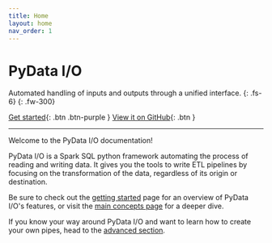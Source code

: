 ```yaml
---
title: Home
layout: home
nav_order: 1
---
```

# PyData I/O

Automated handling of inputs and outputs through a unified interface.
{: .fs-6}
{: .fw-300} 

[Get started](getting-started.html){: .btn .btn-purple } [View it on GitHub](https://github.com/AmadeusITGroup/PyDataIO){: .btn }

--- 

Welcome to the PyData I/O documentation! 

PyData I/O is a Spark SQL python framework automating the process of reading and writing data. It gives you the tools to
write ETL pipelines by focusing on the transformation of the data, regardless of its origin or destination.

Be sure to check out the [getting started](getting-started.html) page for an overview of PyData I/O's features, or visit the [main concepts page](main-concepts.html) for a deeper dive.

If you know your way around PyData I/O and want to learn how to create your own pipes, head to
the [advanced section](advanced/advanced.html).
